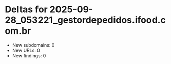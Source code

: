 # Deltas for 2025-09-28_053221_gestordepedidos.ifood.com.br
- New subdomains: 0
- New URLs: 0
- New findings: 0
